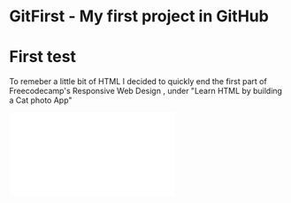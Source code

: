 # GitFirst - My first project in GitHub


# First test

To remeber a little bit of HTML I decided to quickly end the first part of Freecodecamp's Responsive Web Design , under "Learn HTML by building a Cat photo App"

![alt text](file:///C:/Users/joaor/Desktop/Projetos/FirstGit/GitFirst/catapp.html)

